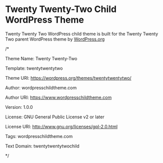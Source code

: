 # Twenty Twenty-Two Child WordPress Theme

Twenty Twenty Two WordPress child theme is built for the Twenty Twenty Two parent WordPress theme by [WordPress.org](https://en-gb.wordpress.org/themes/twentytwentytwo/)

/*

Theme Name: Twenty Twenty-Two

Template: twentytwentytwo

Theme URI: https://wordpress.org/themes/twentytwentytwo/

Author: wordpresschildtheme.com

Author URI: https://www.wordpresschildtheme.com

Version: 1.0.0

License: GNU General Public License v2 or later

License URI: http://www.gnu.org/licenses/gpl-2.0.html

Tags: wordpresschildtheme.com     

Text Domain: twentytwentytwochild

*/
